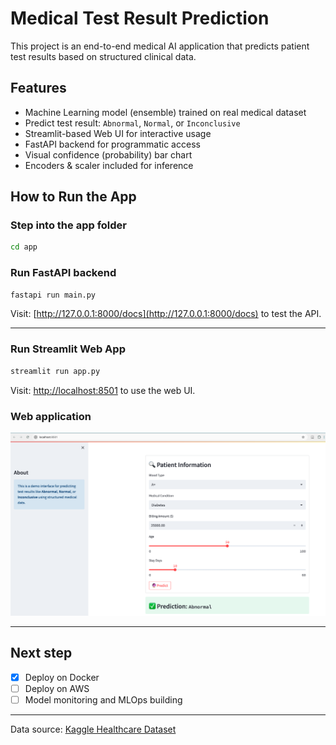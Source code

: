 #  Medical Test Result Prediction

This project is an end-to-end medical AI application that predicts patient test results based on structured clinical data.

##  Features

-  Machine Learning model (ensemble) trained on real medical dataset
-  Predict test result: `Abnormal`, `Normal`, or `Inconclusive`
-  Streamlit-based Web UI for interactive usage
-  FastAPI backend for programmatic access
-  Visual confidence (probability) bar chart
-  Encoders & scaler included for inference

##  How to Run the App

###  Step into the app folder
```bash
cd app
```

###  Run FastAPI backend
```bash
fastapi run main.py
```
Visit: [http://127.0.0.1:8000/docs](http://127.0.0.1:8000/docs) to test the API.

---

###  Run Streamlit Web App
```bash
streamlit run app.py
```
Visit: [http://localhost:8501](http://localhost:8501) to use the web UI.

### Web application

<p align="center">
    <img src="img/web.png" alt="Web application of this project">
</p>

---

Next step
---

- [x] Deploy on Docker
- [ ] Deploy on AWS
- [ ] Model monitoring and MLOps building

---
Data source: [Kaggle Healthcare Dataset](https://www.kaggle.com/code/prashant1310/health-care-dataset/input)